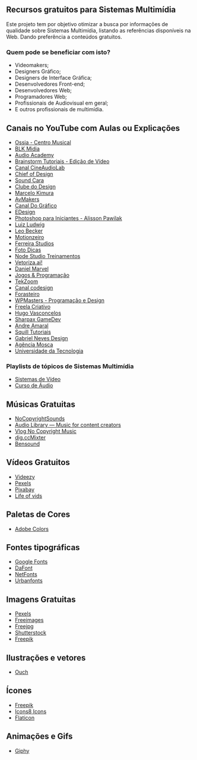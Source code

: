 ## Recursos gratuitos para Sistemas Multimídia
Este projeto tem por objetivo otimizar a busca por informações de qualidade sobre Sistemas Multimídia, listando as referências disponíveis na Web. Dando preferência a conteúdos gratuitos.

### Quem pode se beneficiar com isto?
- Videomakers;
- Designers Gráfico;
- Designers de Interface Gráfica;
- Desenvolvedores Front-end;
- Desenvolvedores Web;
- Programadores Web;
- Profissionais de Audiovisual em geral;
- E outros profissionais de multimídia.

## Canais no YouTube com Aulas ou Explicações
- [Ossia - Centro Musical](https://www.youtube.com/user/OssiaCentroMusical)
- [BLK Midia](https://www.youtube.com/c/blkmidia/)
- [Audio Academy](https://www.youtube.com/c/AudioAcademy_BR)
- [Brainstorm Tutoriais - Edição de Vídeo](https://www.youtube.com/user/BrainstormTutoriais2)
- [Canal CineAudioLab](https://www.youtube.com/channel/UCHsujzGSAYR0TMC9IqAOlcA)
- [Chief of Design](https://www.youtube.com/channel/UCuhnfwz33VjDh9hUS-Nzb4w)
- [Sound Cara](https://www.youtube.com/channel/UC9d0rlonezN5VPMn5TKrZbQ)
- [Clube do Design](https://www.youtube.com/c/ClubedoDesign)
- [Marcelo Kimura](https://www.youtube.com/channel/UC0UcKUAdycLPoIDgLLxkHQg)
- [AvMakers](https://www.youtube.com/c/avmakers)
- [Canal Do Gráfico](https://www.youtube.com/c/CanalDoGr%C3%A1fico)
- [EDesign](https://www.youtube.com/c/EDesignOficial)
- [Photoshop para Iniciantes - Alisson Pawilak](https://www.youtube.com/channel/UCXTrB8sagn_pDSKmO_ZQNQg)
- [Luiz Ludwig](https://www.youtube.com/c/LuizLudwig)
- [Leo Becker](https://www.youtube.com/channel/UCxYzKx33YepwI4j7uanu6XA)
- [Motionzeiro](https://www.youtube.com/c/Motionzeiro)
- [Ferreira Studios](https://www.youtube.com/c/FerreiraStudios)
- [Foto Dicas](https://www.youtube.com/c/FotoDicas)
- [Node Studio Treinamentos](https://www.youtube.com/c/NodeStudioTreinamentos)
- [Vetoriza.ai!](https://www.youtube.com/c/Vetorizaai)
- [Daniel Marvel](https://www.youtube.com/channel/UCSsFjDPmEviZwdAg-0t63KA)
- [Jogos & Programação](https://www.youtube.com/c/xan4545)
- [TekZoom](https://www.youtube.com/c/CanalTekZoom)
- [Canal codesign](https://www.youtube.com/c/Canalcodesign)
- [Forasteiro](https://www.youtube.com/c/Forasteiro)
- [WPMasters - Programação e Design](https://www.youtube.com/user/canalwpmasters)
- [Freela Criativo](https://www.youtube.com/c/Freelacriativooficial)
- [Hugo Vasconcelos](https://www.youtube.com/user/tutoriais01)
- [Sharpax GameDev](youtube.com/channel/UCQR7hvIxWrtkCw5TZdufjlg)
- [Andre Amaral](https://www.youtube.com/channel/UC7t224Adab0eIHUtD31nVxg)
- [Squill Tutoriais](https://www.youtube.com/c/SquillTutoriaisSquillTutoriais)
- [Gabriel Neves Design](https://www.youtube.com/channel/UC5yMdSMozESBRC-0UKToNFg)
- [Agência Mosca](https://www.youtube.com/user/agenciamosca)
- [Universidade da Tecnologia](https://www.youtube.com/channel/UC3LYh7N4qIFSDjH7Z-7COAA)

### Playlists de tópicos de Sistemas Multimídia
- [Sistemas de Vídeo](https://www.youtube.com/watch?v=tilSkSclJY0&list=PLs-Dm5hMoYpGY2EmpZTFtAK6ABcFuo2vr&ab_channel=ArthurPorto)
- [Curso de Áudio](https://www.youtube.com/watch?v=hc_HttanVls&list=PL_TqAU4yPHO44TveASYl3aFZH_OjZS8YW)

## Músicas Gratuitas
- [NoCopyrightSounds](https://www.youtube.com/channel/UC_aEa8K-EOJ3D6gOs7HcyNg)
- [Audio Library — Music for content creators](https://www.youtube.com/channel/UCht8qITGkBvXKsR1Byln-wA)
- [Vlog No Copyright Music](https://www.youtube.com/channel/UCEickjZj99-JJIU8_IJ7J-Q)
- [dig.ccMixter](http://dig.ccmixter.org/)
- [Bensound](https://www.bensound.com/)

## Vídeos Gratuitos
- [Videezy](https://pt.videezy.com/)
- [Pexels](https://www.pexels.com/videos/)
- [Pixabay](https://pixabay.com/pt/videos/)
- [Life of vids](https://www.lifeofvids.com/)

## Paletas de Cores
- [Adobe Colors](https://color.adobe.com/pt/create/color-wheel)

## Fontes tipográficas
- [Google Fonts](https://fonts.google.com/)
- [DaFont](https://www.dafont.com/pt/)
- [NetFonts](https://www.netfontes.com.br/)
- [Urbanfonts](https://www.urbanfonts.com/pt)

## Imagens Gratuitas
- [Pexels](https://www.pexels.com/pt-br/)
- [Freeimages](https://www.freeimages.com/pt)
- [Freejpg](https://br.freejpg.com.ar/)
- [Shutterstock](https://www.shutterstock.com/pt/explore/royalty-free-images)
- [Freepik](https://br.freepik.com/)

## Ilustrações e vetores
- [Ouch](https://icons8.com.br/illustrations)

## Ícones
- [Freepik](https://br.freepik.com/)
- [Icons8 Icons](https://icons8.com.br/icons)
- [Flaticon](https://www.flaticon.com/br/)

## Animações e Gifs
- [Giphy](https://giphy.com/)